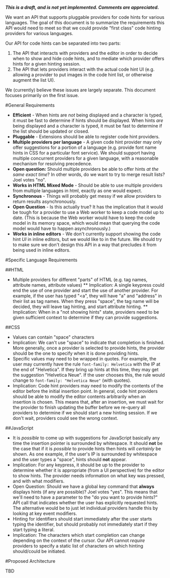 **_This is a draft, and is not yet implemented. Comments are appreciated._**

We want an API that supports pluggable providers for code hints for various languages. The goal of this document is to summarize the requirements this API would need to meet so that we could provide "first class" code hinting providers for various languages.

Our API for code hints can be separated into two parts:

1. The API that interacts with providers and the editor in order to decide when to show and hide code hints, and to mediate which provider offers hints for a given hinting session.
2. The API that lets providers interact with the actual code hint UI (e.g. allowing a provider to put images in the code hint list, or otherwise augment the list UI).

We (currently) believe these issues are largely separate. This document focuses primarily on the first issue.

#General Requirements
* **Efficient** - When hints are _not_ being displayed and a character is typed, it must be fast to determine if hints should be displayed. When hints _are_ being displayed and a character is typed, it must be fast to determine if the list should be updated or closed.
* **Pluggable** - Extensions should be able to register code hint providers.
* **Multiple providers per language** - A given code hint provider may only offer suggestions for a portion of a language (e.g. provide font name hints in CSS for a particular font service). We should support having multiple concurrent providers for a given language, with a reasonable mechanism for resolving precedence.
 * **Open question:** Should multiple providers be able to offer hints _at the same exact time_? In other words, do we want to try to merge result lists? Joel votes "no".
* **Works in HTML Mixed Mode** - Should be able to use multiple providers from multiple languages in html, exactly as one would expect.
* **Synchronous** - Things will probably get messy if we allow providers to return results asynchronously.
 * **Open Question** - Is this actually true? It has the implication that it would be tough for a provider to use a Web worker to keep a code model up to date. (This is because the Web worker would have to keep the code model in its memory space, which would mean that querying the code model would have to happen asynchronously.) 
* **Works in inline editors** - We don't currently support showing the code hint *UI* in inline editors, but we would like to in the future. We should try to make sure we don't design this API in a way that precludes it from being used in inline editors.

#Specific Language Requirements

##HTML

* Multiple providers for different "parts" of HTML (e.g. tag names, attribute names, attribute values)
** Implication: A single keypress could end the use of one provider and start the use of another provider. For example, if the user has typed "<a", they will have "a" and "address" in their list as tag names. When they press "space", the tag name will be decided, they will leave tag hinting, and start attribute hinting.
** Implication: When in a "not showing hints" state, providers need to be given sufficient context to determine if they can provide suggestions.

##CSS

* Values can contain "space" characters
 * Implication: We can't use "space" to indicate that completion is finished. More generally, once a provider is selected to provide hints, the provider should be the one to specify when it is done providing hints.
* Specific values may need to be wrapped in quotes. For example, the user may currently have the rule ```font-family: Helvetica``` with the IP at the end of "Helvetica". If they bring up hints at this time, they may get the suggestion "Helvetica Neue". If the user chooses this, the rule would change to ```font-family: "Helvetica Neue"``` (with quotes).
 * Implication: Code hint providers may need to modify the contents of the editor before the initial insertion point. In general, code hint providers should be able to modify the editor contents arbitrarily when an insertion is chosen. This means that, after an insertion, we must wait for the provider to finish updating the buffer before we re-query all providers to determine if we should start a new hinting session. If we don't wait, providers could see the wrong context.

##JavaScript

* It is _possible_ to come up with suggestions for JavaScript basically any time the insertion pointer is surrounded by whitespace. It should **not** be the case that if it is _possible_ to provide hints then hints will _certainly_ be shown. As one example, if the user's IP is surrounded by whitespace and the user types a "space", hints should **not** appear.
 * Implication: For any keypress, it should be up to the provider to determine whether it is appropriate (from a UI perspective) for the editor to show hints. The provider needs information on what key was pressed, and with what modifiers.
 * Open Question: Should we have a global key command that **always** displays hints (if any are possible)? Joel votes "yes". This means that we'll need to have a parameter to the "do you want to provide hints?" API call that indicates whether the user has explicitly requested hints. The alternative would be to just let individual providers handle this by looking at key event modifiers.
* Hinting for identifiers should start immediately after the user starts typing the identifier, but should probably not immediately start if they start typing a literal.
 * Implication: The characters which start completion can change depending on the context of the cursor. Our API cannot _require_ providers to specify a static list of characters on which hinting should/could be initiated.

#Proposed Architecture

TBD

#